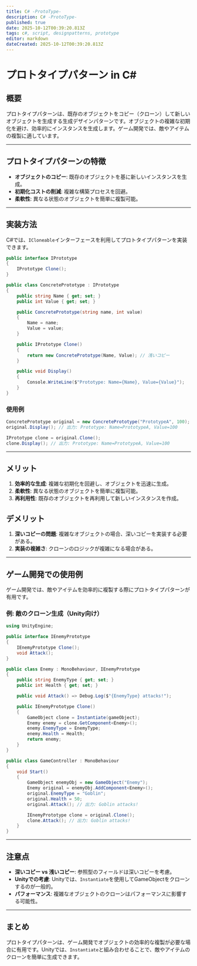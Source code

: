 ```yaml
---
title: C# -ProtoType-
description: C# -ProtoType-
published: true
date: 2025-10-12T00:39:20.813Z
tags: c#, script, designpatterns, prototype
editor: markdown
dateCreated: 2025-10-12T00:39:20.813Z
---
```


# プロトタイプパターン in C#

## 概要
プロトタイプパターンは、既存のオブジェクトをコピー（クローン）して新しいオブジェクトを生成する生成デザインパターンです。オブジェクトの複雑な初期化を避け、効率的にインスタンスを生成します。ゲーム開発では、敵やアイテムの複製に適しています。

---

## プロトタイプパターンの特徴
- **オブジェクトのコピー**: 既存のオブジェクトを基に新しいインスタンスを生成。
- **初期化コストの削減**: 複雑な構築プロセスを回避。
- **柔軟性**: 異なる状態のオブジェクトを簡単に複製可能。

---

## 実装方法
C#では、`ICloneable`インターフェースを利用してプロトタイプパターンを実装できます。

```csharp
public interface IPrototype
{
    IPrototype Clone();
}

public class ConcretePrototype : IPrototype
{
    public string Name { get; set; }
    public int Value { get; set; }

    public ConcretePrototype(string name, int value)
    {
        Name = name;
        Value = value;
    }

    public IPrototype Clone()
    {
        return new ConcretePrototype(Name, Value); // 浅いコピー
    }

    public void Display()
    {
        Console.WriteLine($"Prototype: Name={Name}, Value={Value}");
    }
}
```

### 使用例
```csharp
ConcretePrototype original = new ConcretePrototype("PrototypeA", 100);
original.Display(); // 出力: Prototype: Name=PrototypeA, Value=100

IPrototype clone = original.Clone();
clone.Display(); // 出力: Prototype: Name=PrototypeA, Value=100
```

---

## メリット
1. **効率的な生成**: 複雑な初期化を回避し、オブジェクトを迅速に生成。
2. **柔軟性**: 異なる状態のオブジェクトを簡単に複製可能。
3. **再利用性**: 既存のオブジェクトを再利用して新しいインスタンスを作成。

## デメリット
1. **深いコピーの問題**: 複雑なオブジェクトの場合、深いコピーを実装する必要がある。
2. **実装の複雑さ**: クローンのロジックが複雑になる場合がある。

---

## ゲーム開発での使用例
ゲーム開発では、敵やアイテムを効率的に複製する際にプロトタイプパターンが有用です。

### 例: 敵のクローン生成（Unity向け）
```csharp
using UnityEngine;

public interface IEnemyPrototype
{
    IEnemyPrototype Clone();
    void Attack();
}

public class Enemy : MonoBehaviour, IEnemyPrototype
{
    public string EnemyType { get; set; }
    public int Health { get; set; }

    public void Attack() => Debug.Log($"{EnemyType} attacks!");

    public IEnemyPrototype Clone()
    {
        GameObject clone = Instantiate(gameObject);
        Enemy enemy = clone.GetComponent<Enemy>();
        enemy.EnemyType = EnemyType;
        enemy.Health = Health;
        return enemy;
    }
}

public class GameController : MonoBehaviour
{
    void Start()
    {
        GameObject enemyObj = new GameObject("Enemy");
        Enemy original = enemyObj.AddComponent<Enemy>();
        original.EnemyType = "Goblin";
        original.Health = 50;
        original.Attack(); // 出力: Goblin attacks!

        IEnemyPrototype clone = original.Clone();
        clone.Attack(); // 出力: Goblin attacks!
    }
}
```

---

## 注意点
- **深いコピー vs 浅いコピー**: 参照型のフィールドは深いコピーを考慮。
- **Unityでの考慮**: Unityでは、`Instantiate`を使用してGameObjectをクローンするのが一般的。
- **パフォーマンス**: 複雑なオブジェクトのクローンはパフォーマンスに影響する可能性。

---

## まとめ
プロトタイプパターンは、ゲーム開発でオブジェクトの効率的な複製が必要な場合に有用です。Unityでは、`Instantiate`と組み合わせることで、敵やアイテムのクローンを簡単に生成できます。